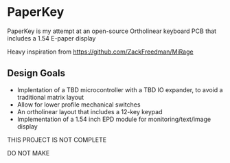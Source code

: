 # PaperKey
PaperKey is my attempt at an open-source Ortholinear keyboard PCB that includes a 1.54 E-paper display

Heavy inspiration from https://github.com/ZackFreedman/MiRage

Design Goals
------------
- Implentation of a TBD microcontroller with a TBD IO expander, to avoid a traditional matrix layout
- Allow for lower profile mechanical switches
- An ortholinear layout that includes a 12-key keypad
- Implementation of a 1.54 inch EPD module for monitoring/text/image display 


THIS PROJECT IS NOT COMPLETE

DO NOT MAKE


